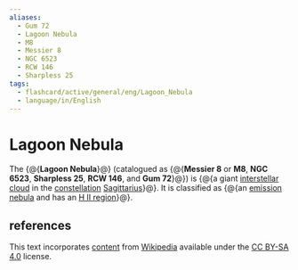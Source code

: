 ```yaml
---
aliases:
  - Gum 72
  - Lagoon Nebula
  - M8
  - Messier 8
  - NGC 6523
  - RCW 146
  - Sharpless 25
tags:
  - flashcard/active/general/eng/Lagoon_Nebula
  - language/in/English
---
```


# Lagoon Nebula

The {@{__Lagoon Nebula__}@} (catalogued as {@{__Messier 8__ or __M8__, __NGC 6523__, __Sharpless 25__, __RCW 146__, and __Gum 72__}@}) is {@{a giant [interstellar cloud](interstellar%20cloud.md) in the [constellation](constellation.md) [Sagittarius](Sagittarius%20(constellation).md)}@}. It is classified as {@{an [emission nebula](emission%20nebula.md) and has an [H II region](H%20II%20region.md)}@}. <!--SR:!2025-03-22,153,270!2025-03-30,25,130!2025-08-30,175,210!2025-12-14,284,210-->

## references

This text incorporates [content](https://en.wikipedia.org/wiki/Lagoon_Nebula) from [Wikipedia](Wikipedia.md) available under the [CC BY-SA 4.0](https://creativecommons.org/licenses/by-sa/4.0/) license.

